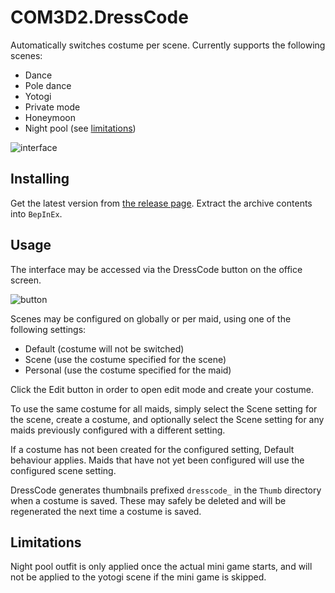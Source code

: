 # COM3D2.DressCode

Automatically switches costume per scene. Currently supports the following scenes:

- Dance
- Pole dance
- Yotogi
- Private mode
- Honeymoon
- Night pool (see [limitations](#limitations))

![interface](https://github.com/Perdition-117/COM3D2.DressCode/assets/87424475/3654fdb4-9005-4a40-8c1e-c13fba093d3e)

## Installing

Get the latest version from [the release page](../../releases/latest). Extract the archive contents into `BepInEx`.

## Usage

The interface may be accessed via the DressCode button on the office screen.

![button](https://user-images.githubusercontent.com/87424475/170781015-1125e75c-cb4f-4c8d-9371-1641b54bdd2c.png)

Scenes may be configured on globally or per maid, using one of the following settings:

- Default (costume will not be switched)
- Scene (use the costume specified for the scene)
- Personal (use the costume specified for the maid)

Click the Edit button in order to open edit mode and create your costume.

To use the same costume for all maids, simply select the Scene setting for the scene, create a costume, and optionally select the Scene setting for any maids previously configured with a different setting.

If a costume has not been created for the configured setting, Default behaviour applies. Maids that have not yet been configured will use the configured scene setting.

DressCode generates thumbnails prefixed `dresscode_` in the `Thumb` directory when a costume is saved. These may safely be deleted and will be regenerated the next time a costume is saved.

## Limitations

Night pool outfit is only applied once the actual mini game starts, and will not be applied to the yotogi scene if the mini game is skipped.
